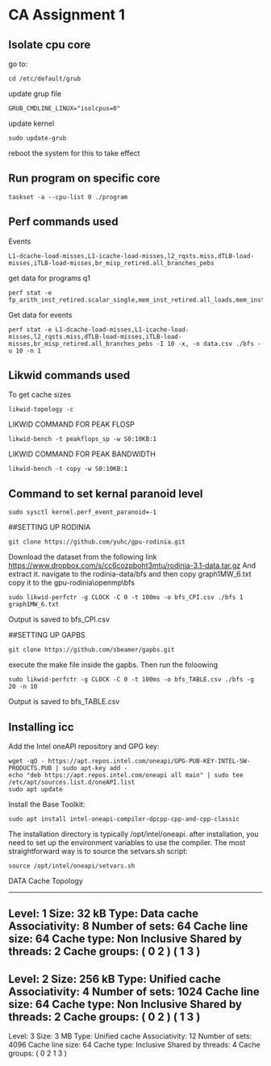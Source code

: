 # CA Assignment 1

## Isolate cpu core
go to:
```
cd /etc/default/grub
```
update grup file
```
GRUB_CMDLINE_LINUX="isolcpus=0"
```
update kernel
```
sudo update-grub
```
reboot the system for this to take effect

## Run program on specific core
```
taskset -a --cpu-list 0 ./program
```

## Perf commands used
Events
```
L1-dcache-load-misses,L1-icache-load-misses,l2_rqsts.miss,dTLB-load-misses,iTLB-load-misses,br_misp_retired.all_branches_pebs
```
get data for programs q1
```
perf stat -e fp_arith_inst_retired.scalar_single,mem_inst_retired.all_loads,mem_inst_retired.all_stores
```

Get data for events
```
perf stat -e L1-dcache-load-misses,L1-icache-load-misses,l2_rqsts.miss,dTLB-load-misses,iTLB-load-misses,br_misp_retired.all_branches_pebs -I 10 -x, -o data.csv ./bfs -u 10 -n 1
```

## Likwid commands used
To get cache sizes
```
likwid-topology -c
```

LIKWID COMMAND FOR PEAK FLOSP
```
likwid-bench -t peakflops_sp -w S0:10KB:1
```

LIKWID COMMAND FOR PEAK BANDWIDTH
```
likwid-bench -t copy -w S0:10KB:1
```

## Command to set kernal paranoid level
```
sudo sysctl kernel.perf_event_paranoid=-1
```
##SETTING UP RODINIA

```
git clone https://github.com/yuhc/gpu-rodinia.git
```
Download the dataset from the following link https://www.dropbox.com/s/cc6cozpboht3mtu/rodinia-3.1-data.tar.gz
And extract it.
navigate to the rodinia-data/bfs and then copy graph1MW_6.txt
copy it to the gpu-rodinia\openmp\bfs
```
sudo likwid-perfctr -g CLOCK -C 0 -t 100ms -o bfs_CPI.csv ./bfs 1 graph1MW_6.txt
```
Output is saved to bfs_CPI.csv 



##SETTING UP GAPBS
```
git clone https://github.com/sbeamer/gapbs.git
```
execute the make file inside the gapbs.
Then run the foloowing 
```
sudo likwid-perfctr -g CLOCK -C 0 -t 100ms -o bfs_TABLE.csv ./bfs -g 20 -n 10
```
Output is saved to bfs_TABLE.csv 




## Installing icc

Add the Intel oneAPI repository and GPG key:
```
wget -qO - https://apt.repos.intel.com/oneapi/GPG-PUB-KEY-INTEL-SW-PRODUCTS.PUB | sudo apt-key add -
echo "deb https://apt.repos.intel.com/oneapi all main" | sudo tee /etc/apt/sources.list.d/oneAPI.list
sudo apt update   
```
Install the Base Toolkit:
```
sudo apt install intel-oneapi-compiler-dpcpp-cpp-and-cpp-classic
```
The installation directory is typically /opt/intel/oneapi.
after installation, you need to set up the environment variables to use the compiler. The most straightforward way is to source the setvars.sh script:
```
source /opt/intel/oneapi/setvars.sh
```
DATA
Cache Topology
********************************************************************************
Level:			1
Size:			32 kB
Type:			Data cache
Associativity:		8
Number of sets:		64
Cache line size:	64
Cache type:		Non Inclusive
Shared by threads:	2
Cache groups:		( 0 2 ) ( 1 3 )
--------------------------------------------------------------------------------
Level:			2
Size:			256 kB
Type:			Unified cache
Associativity:		4
Number of sets:		1024
Cache line size:	64
Cache type:		Non Inclusive
Shared by threads:	2
Cache groups:		( 0 2 ) ( 1 3 )
--------------------------------------------------------------------------------
Level:			3
Size:			3 MB
Type:			Unified cache
Associativity:		12
Number of sets:		4096
Cache line size:	64
Cache type:		Inclusive
Shared by threads:	4
Cache groups:		( 0 2 1 3 )
